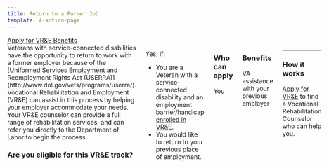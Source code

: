 ```yaml
---
title: Return to a Former Job
template: 4-action-page
---
```


<div class="main" role="main" markdown="0">

<div class="action-bar">
  <div class="row">
    <div class="small-12 columns">
      <a class="usa-button-primary va-button-primary" href="/vre/apply-vre/">Apply for VR&amp;E Benefits</a>
    </div>
  </div>
</div>

<div class="section one" markdown="0">
<div class="primary" markdown="0">
<div class="row" markdown="0">
<div class="small-12 medium-8 columns">


<div markdown="1">
Veterans with service-connected disabilities have the opportunity to return to work with a former employer because of the [Uniformed Services Employment and Reemployment Rights Act (USERRA)](http://www.dol.gov/vets/programs/userra/). Vocational Rehabilitation and Employment (VR&amp;E) can assist in this process by helping your employer accommodate your needs. Your VR&amp;E counselor can provide a full range of rehabilitation services,  and can refer you directly to the Department of Labor to begin the process.

### Are you eligible for this VR&amp;E track?

</div>

<div markdown="1">

Yes, if:

- You are a Veteran with a service-connected disability and an employment barrier/handicap [enrolled in VR&amp;E](/vre/apply-vre/).
- You would like to return to your previous place of employment.

</div>

<div markdown="1">

### Who can apply
You

</div>

<div markdown="1">

### Benefits
VA assistance with your previous employer

</div>

<div markdown="1">

---------------------------------------------

### How it works
[Apply for VR&E](/vre/apply-vre/) to find a Vocational Rehabilitation Counselor who can help you.
</div>

</div>
</div>
</div>
</div>

